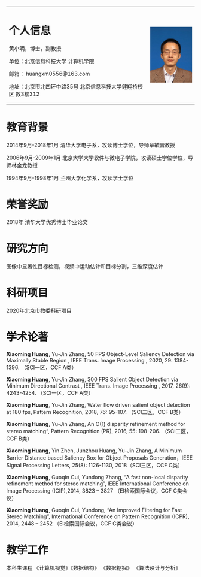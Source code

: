 <table border="0">
  <tr>
    <td width="75%">
      <h1>个人信息</h1>
      <p>黄小明，博士，副教授</p>
      <p>单位：北京信息科技大学 计算机学院</p>
      <p>邮箱： huangxm0556@163.com</p>
      <p>地址：北京市北四环中路35号 北京信息科技大学健翔桥校区 教3楼312</p>
    </td>
    <td width="25%">
      <img src="/博士学历证书照片_校正2.jpg" width="100%">
    </td>
  </tr>
</table>

# 教育背景
2014年9月-2018年1月 清华大学电子系，攻读博士学位，导师章毓晋教授

2006年9月-2009年1月 北京大学大学软件与微电子学院，攻读硕士学位学位，导师林金龙教授

1994年9月-1998年1月 兰州大学化学系，攻读学士学位

# 荣誉奖励
2018年 清华大学优秀博士毕业论文

# 研究方向
图像中显著性目标检测，视频中运动估计和目标分割，三维深度估计

# 科研项目
2020年北京市教委科研项目

# 学术论著
**Xiaoming Huang**, Yu-Jin Zhang, 50 FPS Object-Level Saliency Detection via Maximally Stable Region , IEEE Trans. Image Processing , 2020, 29: 1384-1396. （SCI一区，CCF A类）

**Xiaoming Huang**, Yu-Jin Zhang, 300 FPS Salient Object Detection via Minimum Directional Contrast , IEEE Trans. Image Processing , 2017, 26(9): 4243-4254. （SCI一区，CCF A类） 

**Xiaoming Huang**, Yu-Jin Zhang, Water flow driven salient object detection at 180 fps, Pattern Recognition, 2018, 76: 95-107. （SCI二区，CCF B类）

**Xiaoming Huang**, Yu-Jin Zhang, An O(1) disparity refinement method for stereo matching“, Pattern Recognition (PR), 2016, 55: 198-206. （SCI二区，CCF B类）

**Xiaoming Huang**, Yin Zhen, Junzhou Huang, Yu-Jin Zhang, A Minimum Barrier Distance based Saliency Box for Object Proposals Generation，IEEE Signal Processing Letters, 25(8): 1126-1130, 2018（SCI三区，CCF C类）


**Xiaoming Huang**, Guoqin Cui, Yundong Zhang, “A fast non-local disparity refinement method for stereo matching”, IEEE International Conference on Image Processing (ICIP),2014, 3823 – 3827
（EI检索国际会议，CCF C类会议）

**Xiaoming Huang**, Guoqin Cui, Yundong, “An Improved Filtering for Fast Stereo Matching”, International Conference on Pattern Recognition (ICPR), 2014, 2448 – 2452
（EI检索国际会议，CCF C类会议）


# 教学工作
本科生课程 《计算机视觉》《数据结构》 《数据挖掘》 《算法设计与分析》
